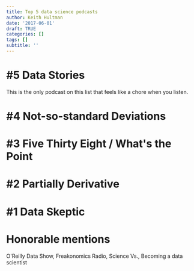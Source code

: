 ```yaml
---
title: Top 5 data science podcasts
author: Keith Hultman
date: '2017-06-01'
draft: TRUE
categories: []
tags: []
subtitle: ''
---
```



# #5 Data Stories 

This is the only podcast on this list that feels like a chore when you listen. 

# #4 Not-so-standard Deviations

# #3 Five Thirty Eight / What's the Point

# #2 Partially Derivative

# #1 Data Skeptic


# Honorable mentions 
O'Reilly Data Show, Freakonomics Radio, Science Vs., Becoming a data scientist